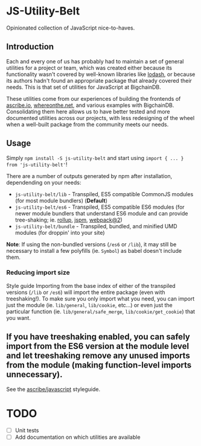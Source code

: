 JS-Utility-Belt
===============

Opinionated collection of JavaScript nice-to-haves.


Introduction
------------

Each and every one of us has probably had to maintain a set of general utilities for a project or
team, which was created either because its functionality wasn't covered by well-known libraries like
[lodash](https://lodash.com/), or because its authors hadn't found an appropriate package that
already covered their needs. This is that set of utilities for JavaScript at BigchainDB.

These utilities come from our experiences of building the frontends of [ascribe.io](www.ascribe.io),
[whereonthe.net](www.whereonthe.net), and various examples with BigchainDB. Consolidating them here
allows us to have better tested and more documented utilities across our projects, with less
redesigning of the wheel when a well-built package from the community meets our needs.


Usage
-----

Simply `npm install -S js-utility-belt` and start using `import { ... } from 'js-utility-belt'`!

There are a number of outputs generated by npm after installation, dependending on your
needs:

* `js-utility-belt/lib` - Transpiled, ES5 compatible CommonJS modules (for most module bundlers) (**Default**)
* `js-utility-belt/es6` - Transpiled, ES5 compatible ES6 modules (for newer module bundlers that
  understand ES6 module and can provide tree-shaking; ie. [rollup](rollupjs.org), [jspm](jspm.io),
  [webpack@2](webpack.github.io/docs/))
* `js-utility-belt/bundle` - Transpiled, bundled, and minified UMD modules (for droppin' into your
  site)

**Note**: If using the non-bundled versions (`/es6` or `/lib`), it may still be necessary to install a few
polyfills (ie. `Symbol`) as babel doesn't include them.

### Reducing import size

Style guide
Importing from the base index of either of the transpiled versions (`/lib` or `/es6`) will import
the entire package (even with treeshaking!). To make sure you only import what you need, you can
import just the module (ie. `lib/general`, `lib/cookie`, etc...) or even just the particular
function (ie. `lib/general/safe_merge`, `lib/cookie/get_cookie`) that you want.

If you have treeshaking enabled, you can safely import from the ES6 version at the module level and
let treeshaking remove any unused imports from the module (making function-level imports
unnecessary).
-----------

See the [ascribe/javascript](https://github.com/ascribe/javascript) styleguide.


TODO
====
* [ ] Unit tests
* [ ] Add documentation on which utilities are available
